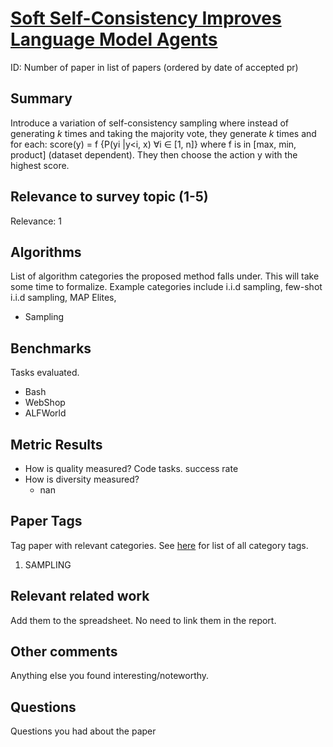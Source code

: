 # [Soft Self-Consistency Improves Language Model Agents](https://arxiv.org/abs/2402.13212)


ID: Number of paper in list of papers (ordered by date of accepted pr)

## Summary

Introduce a variation of self-consistency sampling where instead of generating _k_ times and taking the majority vote, they generate _k_ times and for each:
    score(y) = f {P(yi |y<i, x) ∀i ∈ [1, n]}
where f is in [max, min, product] (dataset dependent). They then choose the action y with the highest score.


## Relevance to survey topic (1-5)

Relevance: 1

## Algorithms

List of algorithm categories the proposed method falls under. This will take some time to formalize. Example categories include i.i.d sampling, few-shot i.i.d sampling, MAP Elites, 

- Sampling

## Benchmarks

Tasks evaluated.

- Bash
- WebShop
- ALFWorld

## Metric Results

- How is quality measured?
    Code tasks. success rate
- How is diversity measured?
    - nan

## Paper Tags

Tag paper with relevant categories. See [here](https://github.com/Dahoas/QDSyntheticData/blob/main/papers/categories.json) for list of all category tags.

1. SAMPLING


## Relevant related work

Add them to the spreadsheet. No need to link them in the report.

## Other comments

Anything else you found interesting/noteworthy.

## Questions

Questions you had about the paper
